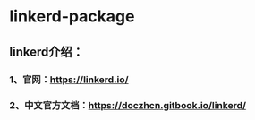# linkerd-package

## linkerd介绍：
### 1、官网：https://linkerd.io/
### 2、中文官方文档：https://doczhcn.gitbook.io/linkerd/
